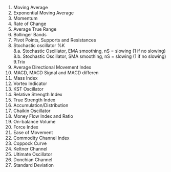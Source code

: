 1. Moving Average  
2. Exponential Moving Average 
3. Momentum  
4. Rate of Change 
5. Average True Range  
6. Bollinger Bands  
7. Pivot Points, Supports and Resistances  
8. Stochastic oscillator %K  
8.a. Stochastic Oscillator, EMA smoothing, nS = slowing (1 if no slowing) 
8.b. Stochastic Oscillator, SMA smoothing, nS = slowing (1 if no slowing)  
9.Trix  
10. Average Directional Movement Index  
11. MACD, MACD Signal and MACD differen
12. Mass Index  
13. Vortex Indicator
14. KST Oscillator  
15. Relative Strength Index  
16. True Strength Index  
17. Accumulation/Distribution  
18. Chaikin Oscillator  
19. Money Flow Index and Ratio   
20. On-balance Volume  
21. Force Index  
22. Ease of Movement  
23. Commodity Channel Index 
24. Coppock Curve  
25. Keltner Channel  
26. Ultimate Oscillator 
27. Donchian Channel  
28. Standard Deviation  
